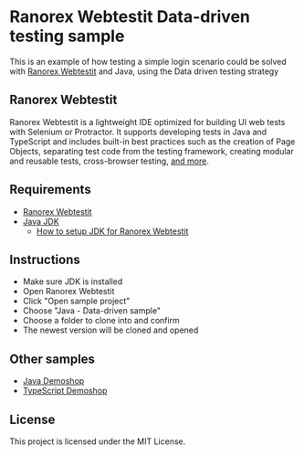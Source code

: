 # Ranorex Webtestit Data-driven testing sample

This is an example of how testing a simple login scenario could be solved with [Ranorex Webtestit](https://www.ranorex.com/webtestit/beta/) and Java, using the Data driven testing strategy

## Ranorex Webtestit

Ranorex Webtestit is a lightweight IDE optimized for building UI web tests with Selenium or Protractor. It supports developing tests in Java and TypeScript and includes built-in best practices such as the creation of Page Objects, separating test code from the testing framework, creating modular and reusable tests, cross-browser testing, [and more](https://www.ranorex.com/webtestit/beta/).

## Requirements

* [Ranorex Webtestit](https://www.ranorex.com/webtestit/beta/)
* [Java JDK](https://www.oracle.com/technetwork/java/javase/downloads/jdk8-downloads-2133151.html)
	* [How to setup JDK for Ranorex Webtestit](https://discourse.webtestit.com/t/how-to-setup-the-java-jdk-for-use-with-webtestit/23)

## Instructions

* Make sure JDK is installed
* Open Ranorex Webtestit
* Click "Open sample project"
* Choose "Java - Data-driven sample"
* Choose a folder to clone into and confirm
* The newest version will be cloned and opened

## Other samples

* [Java Demoshop](https://github.com/rxse/java-demoshop)
* [TypeScript Demoshop](https://github.com/rxse/ts-demoshop)

## License

This project is licensed under the MIT License.
